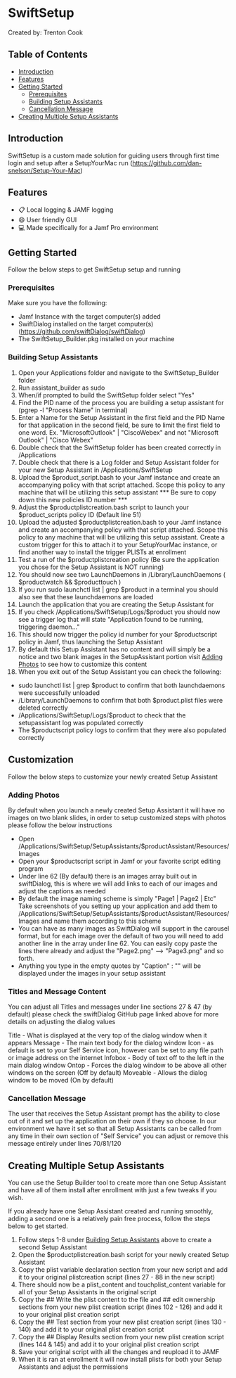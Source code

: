 # SwiftSetup

Created by: Trenton Cook

## Table of Contents

- [Introduction](#introduction)
- [Features](#features)
- [Getting Started](#getting-started)
  - [Prerequisites](#prerequisites)
  - [Building Setup Assistants](#building-setup-assistants)
  - [Cancellation Message](#cancellation-message)
- [Creating Multiple Setup Assistants](#creating-multiple-setup-assistants)


## Introduction

SwiftSetup is a custom made solution for guiding users through first time login and setup after a SetupYourMac run (https://github.com/dan-snelson/Setup-Your-Mac)

## Features

- 📋 Local logging & JAMF logging
- 😄 User friendly GUI
- 💻 Made specifically for a Jamf Pro environment

## Getting Started

Follow the below steps to get SwiftSetup setup and running

### Prerequisites

Make sure you have the following:

- Jamf Instance with the target computer(s) added
- SwiftDialog installed on the target computer(s) (https://github.com/swiftDialog/swiftDialog)
- The SwiftSetup_Builder.pkg installed on your machine

### Building Setup Assistants

1. Open your Applications folder and navigate to the SwiftSetup_Builder folder
2. Run assistant_builder as sudo
3. When/if prompted to build the SwiftSetup folder select "Yes"
4. Find the PID name of the process you are building a setup assistant for (pgrep -l "Process Name" in terminal)
5. Enter a Name for the Setup Assistant in the first field and the PID Name for that application in the second field, be sure to limit the first field to one word. Ex. "MicrosoftOutlook" | "CiscoWebex" and not "Microsoft Outlook" | "Cisco Webex"
6. Double check that the SwiftSetup folder has been created correctly in /Applications
7. Double check that there is a Log folder and Setup Assistant folder for your new Setup Assistant in /Applications/SwiftSetup
8. Upload the $product_script.bash to your Jamf instance and create an accompanying policy with that script attached. Scope this policy to any machine that will be utilizing this setup assistant *** Be sure to copy down this new policies ID number ***
9. Adjust the $productplistcreation.bash script to launch your $product_scripts policy ID (Default line 51)
10. Upload the adjusted $productplistcreation.bash to your Jamf instance and create an accompanying policy with that script attached. Scope this policy to any machine that will be utilizing this setup assistant. Create a custom trigger for this to attach it to your SetupYourMac instance, or find another way to install the trigger PLISTs at enrollment
11. Test a run of the $productplistcreation policy (Be sure the application you chose for the Setup Assistant is NOT running)
12. You should now see two LaunchDaemons in /Library/LaunchDaemons ( $productwatch && $producttouch )
13. If you run sudo launchctl list | grep $product in a terminal you should also see that these launchdaemons are loaded
14. Launch the application that you are creating the Setup Assistant for
15. If you check /Applications/SwiftSetup/Logs/$product you should now see a trigger log that will state "Application found to be running, triggering daemon..."
16. This should now trigger the policy id number for your $productscript policy in Jamf, thus launching the Setup Assistant
17. By default this Setup Assistant has no content and will simply be a notice and two blank images in the SetupAssistant portion visit [Adding Photos](#adding-photos) to see how to customize this content
18. When you exit out of the Setup Assistant you can check the following:
  - sudo launchctl list | grep $product to confirm that both launchdaemons were successfully unloaded
  - /Library/LaunchDaemons to confirm that both $product.plist files were deleted correctly
  - /Applications/SwiftSetup/Logs/$product to check that the setupassistant log was populated correctly
  - The $productscript policy logs to confirm that they were also populated correctly





## Customization

Follow the below steps to customize your newly created Setup Assistant

  ### Adding Photos
  
  By default when you launch a newly created Setup Assistant it will have no images on two blank slides, in order to setup customized steps with photos please follow the below instructions
  
  - Open /Applications/SwiftSetup/SetupAssistants/$productAssistant/Resources/Images
  - Open your $productscript script in Jamf or your favorite script editing program
  - Under line 62 (By default) there is an images array built out in swiftDialog, this is where we will add links to each of our images and adjust the captions as needed
  - By default the image naming scheme is simply "Page1 | Page2 | Etc" Take screenshots of you setting up your application and add them to /Applications/SwiftSetup/SetupAssistants/$productAssistant/Resources/Images and name them according to this scheme
  - You can have as many images as SwiftDialog will support in the carousel format, but for each image over the default of two you will need to add another line in the array under line 62. You can easily copy paste the lines there already and adjust the "Page2.png" --> "Page3.png" and so forth.
  - Anything you type in the empty quotes by "Caption" : "" will be displayed under the images in your setup assistant
  
  ### Titles and Message Content
  
  You can adjust all Titles and messages under line sections 27 & 47 (by default) please check the swiftDialog GitHub page linked above for more details on adjusting the dialog values
  
  Title - What is displayed at the very top of the dialog window when it appears
  Message - The main text body for the dialog window
  Icon - as default is set to your Self Service icon, however can be set to any file path or image address on the internet
  Infobox - Body of text off to the left in the main dialog window
  Ontop - Forces the dialog window to be above all other windows on the screen (Off by default)
  Moveable - Allows the dialog window to be moved (On by default)
  
  ### Cancellation Message
  
  The user that receives the Setup Assistant prompt has the ability to close out of it and set up the application on their own if they so choose. In our environment we have it set so that all Setup Assistants can be called from any time in their own section of "Self Service" you can adjust or remove this message entirely under lines 70/81/120





## Creating Multiple Setup Assistants

You can use the Setup Builder tool to create more than one Setup Assistant and have all of them install after enrollment with just a few tweaks if you wish.

If you already have one Setup Assistant created and running smoothly, adding a second one is a relatively pain free process, follow the steps below to get started.

1. Follow steps 1-8 under [Building Setup Assistants](#building-setup-assistants) above to create a second Setup Assistant
2. Open the $productplistcreation.bash script for your newly created Setup Assistant
3. Copy the plist variable declaration section from your new script and add it to your original plistcreation script (lines 27 - 88 in the new script)
4. There should now be a plist_content and touchplist_content variable for all of your Setup Assistants in the original script
5. Copy the ## Write the plist content to the file and ## edit ownership sections from your new plist creation script (lines 102 - 126) and add it to your original plist creation script
6. Copy the ## Test section from your new plist creation script (lines 130 - 140) and add it to your original plist creation script
7. Copy the ## Display Results section from your new plist creation script (lines 144 & 145) and add it to your original plist creation script
8. Save your original script with all the changes and reupload it to JAMF
9. When it is ran at enrollment it will now install plists for both your Setup Assistants and adjust the permissions
  
